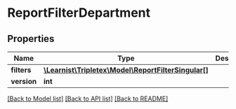 # ReportFilterDepartment

## Properties
Name | Type | Description | Notes
------------ | ------------- | ------------- | -------------
**filters** | [**\Learnist\Tripletex\Model\ReportFilterSingular[]**](ReportFilterSingular.md) |  | [optional] 
**version** | **int** |  | [optional] 

[[Back to Model list]](../../README.md#documentation-for-models) [[Back to API list]](../../README.md#documentation-for-api-endpoints) [[Back to README]](../../README.md)

